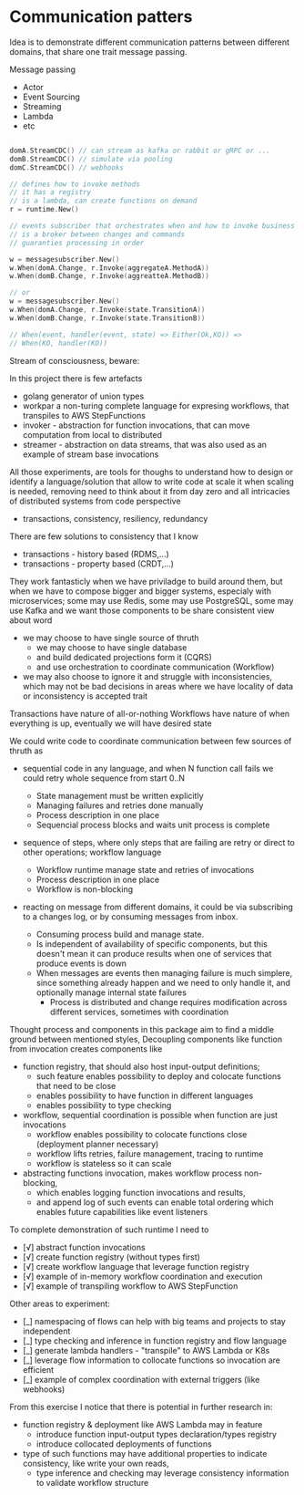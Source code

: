 # Communication patters

Idea is to demonstrate different communication patterns between different domains,
that share one trait message passing.

Message passing
- Actor
- Event Sourcing
- Streaming
- Lambda
- etc

```go

domA.StreamCDC() // can stream as kafka or rabbit or gRPC or ...
domB.StreamCDC() // simulate via pooling
domC.StreamCDC() // webhooks

// defines how to invoke methods
// it has a registry
// is a lambda, can create functions on demand
r = runtime.New()

// events subscriber that orchestrates when and how to invoke business logic
// is a broker between changes and commands
// guaranties processing in order

w = messagesubscriber.New()
w.When(domA.Change, r.Invoke(aggregateA.MethodA))
w.When(domB.Change, r.Invoke(aggreatteA.MethodB))

// or
w = messagesubscriber.New()
w.When(domA.Change, r.Invoke(state.TransitionA))
w.When(domB.Change, r.Invoke(state.TransitionB))

// When(event, handler(event, state) => Either(Ok,KO)) =>
// When(KO, handler(KO))
```

Stream of consciousness, beware:

In this project there is few artefacts
- golang generator of union types
- workpar a non-turing complete language for expresing workflows, that transpiles to AWS StepFunctions
- invoker - abstraction for function invocations, that can move computation from local to distributed
- streamer - abstraction on data streams, that was also used as an example of stream base invocations

All those experiments, are tools for thoughs to understand 
how to design or identify a language/solution 
that allow to write code at scale it when scaling is needed, 
removing need to think about it from day zero and all 
intricacies of distributed systems from code perspective
- transactions, consistency, resiliency, redundancy

There are few solutions to consistency that I know
- transactions - history based (RDMS,...)
- transactions - property based (CRDT,...)

They work fantasticly when we have priviladge to build around them, 
but when we have to compose bigger and bigger systems, especialy with microservices; 
some may use Redis, some may use PostgreSQL, some may use Kafka
and we want those components to be share consistent view about word 
- we may choose to have single source of thruth 
  - we may choose to have single database
  - and build dedicated projections form it (CQRS)
  - and use orchestration to coordinate communication (Workflow)
- we may also choose to ignore it and struggle with inconsistencies, 
  which may not be bad decisions in areas where we have locality of data or inconsistency is accepted trait

Transactions have nature of all-or-nothing
Workflows have nature of when everything is up, eventually we will have desired state

We could write code to coordinate communication between few sources of thruth as
- sequential code in any language, and when N function call fails we could retry whole sequence from start 0..N
  - State management must be written explicitly
  - Managing failures and retries done manually
  - Process description in one place
  - Sequencial process blocks and waits unit process is complete

- sequence of steps, where only steps that are failing are retry or direct to other operations; workflow language
  - Workflow runtime manage state and retries of invocations
  - Process description in one place
  - Workflow is non-blocking 
   
- reacting on message from different domains, it could be via subscribing to a changes log, or by consuming messages from inbox. 
  - Consuming process build and manage state.
  - Is independent of availability of specific components, 
    but this doesn't mean it can produce results when one of services that produce events is down
  - When messages are events then managing failure is much simplere, since something already happen and we need to only handle it, 
    and optionally manage internal state failures
    - Process is distributed and change requires modification across different services, sometimes with coordination


Thought process and components in this package aim to find a middle ground between mentioned styles,
Decoupling components like function from invocation creates components like
- function registry, that should also host input-output definitions; 
  - such feature enables possibility to deploy and colocate functions that need to be close
  - enables possibility to have function in different languages
  - enables possibility to type checking
- workflow, sequential coordination is possible when function are just invocations
  - workflow enables possibility to colocate functions close (deployment planner necessary)
  - workflow lifts retries, failure management, tracing to runtime
  - workflow is stateless so it can scale
- abstracting functions invocation, makes workflow process non-blocking, 
  - which enables logging function invocations and results, 
  - and append log of such events can enable total ordering which enables future capabilities like event listeners

To complete demonstration of such runtime I need to 
- [√] abstract function invocations
- [√] create function registry (without types first)
- [√] create workflow language that leverage function registry
- [√] example of in-memory workflow coordination and execution
- [√] example of transpiling workflow to AWS StepFunction

Other areas to experiment:
- [_] namespacing of flows can help with big teams and projects to stay independent
- [_] type checking and inference in function registry and flow language
- [_] generate lambda handlers - "transpile" to AWS Lambda or K8s
- [_] leverage flow information to collocate functions so invocation are efficient
- [_] example of complex coordination with external triggers (like webhooks)

From this exercise I notice that there is potential in further research in:
- function registry & deployment like AWS Lambda may in feature
  - introduce function input-output types declaration/types registry
  - introduce collocated deployments of functions
- type of such functions may have additional properties to indicate consistency, like write your own reads, 
  - type inference and checking may leverage consistency information to validate workflow structure

